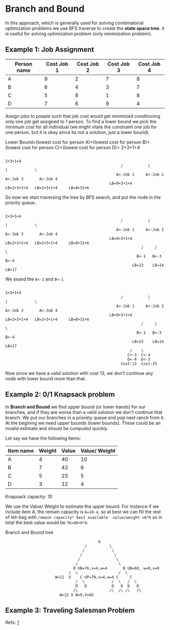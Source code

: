 # Branch and Bound
In this approach, which is generally used for solving combinatorial optimization problems we use BFS traverse to create the **state space tree**. 
it is useful for solving optimization problem (only minimization problem). 


## Example 1: Job Assignment

|Person name|Cost Job 1|Cost  Job 2|Cost Job 3  |Cost Job 4 |
| ----------|--------- | -----     | -----      | -----     | 
| A         | 9        | 2         | 7          |   8       |
| B         | 6        | 4         | 3          |   7       |
| C         | 5        | 8         | 1          |   8       |
| D         | 7        | 6         | 9          |   4       |

Assign jobs to poeple such that job cost would get minimized conditioning only one job get assigned to 1 person. To find a lower bound we pick the minimum cost
for all individual (we might vilate the constraint one job for one person, but it is okay since its not a solution, just a lower bound).

Lower Bound=(lowest cost for person A)+(lowest cost for person B)+(lowest cost for person C)+(lowest cost for person D)= 2+3+1+4

```
                                                                    2+3+1+4                                                            
                                                   /           |               |            \   
                                                 A<-Job 1     A<-Job 2     A<-Job 3       A<-Job 4
                                              LB=9+3+1+4      LB=2+3+1+4   LB=2+3+1+4     LB=8+31+6
```
So now we start traversing the tree by BFS search, and put the node in the priority queue..

```
                                                                    2+3+1+4                                                            
                                                   /           |               |            \   
                                                 A<-Job 1     A<-Job 2     A<-Job 3       A<-Job 4
                                              LB=9+3+1+4      LB=2+3+1+4   LB=2+3+1+4     LB=8+31+6
                                                            /     |      \
                                                          B<-1   B<-3    B<-4     
                                                        LB=13    LB=14   LB=17
```

We exand the `A<-2` and `B<-1`

```
                                                                    2+3+1+4                                                            
                                                   /           |               |            \   
                                                 A<-Job 1     A<-Job 2     A<-Job 3       A<-Job 4
                                              LB=9+3+1+4      LB=2+3+1+4   LB=2+3+1+4     LB=8+31+6
                                                            /     |      \
                                                          B<-1   B<-3    B<-4     
                                                        LB=13    LB=14   LB=17
                                                       /    \ 
                                                      C<-3  C<-4
                                                      D<-4  D<-3
                                                   Cost:13  Cost:25 
```
Now since we have a valid solution with cost 13, we don't continue any node with lower bound more than that.

## Example 2: 0/1 Knapsack problem


In **Branch and Bound** we find upper bound (or lower bands) for our branches, and if they are worse than a valid solution we don't continue that branch.
We put our branches in a priorety queue and pop next ranch from it. At the begining we need upper bounds (lower bounds). These could be an invalid estimate 
and should be computed quickly.

Let say we have the following items:  

| Item name | Weight  | Value | Value/ Weight|
| ----------|---------| ----- | -----        |
| A         | 4       | 40    | 10           |
| B         | 7       | 42    | 6            |
| C         | 5       | 25    | 5            |
| D         | 3       | 12    | 4            |


Knapsack capacity: 10

We use the Value/ Weight to estimate the upper bound. For instance if we include item A, the remain capacity is `6=10-4`, so at best we can fill the rest of teh bag 
with `remain capacity* best available  value/weight =6*6` so in total the best value would be `76=40+6*6`.


Branch and Bound tree
```
                                         A
                                   /          \
                                  /            \
                                 /              \
                                /                \
                               /                  \
                              B UB=76,v=4,w=4       B UB=60, w=0,v=0
                            /  \                  /  \
                      W=11  X    C UP=70,v=4,w=4 C     C
                               /  \            /  \   /  \
                               D   D           D   D  D   D
                              /\              /\  /\ /\   /\
                        W=12 X W=9,V=65
```  

## Example 3: Traveling Salesman Problem


Refs: [1](https://www.youtube.com/watch?v=zkCpOmNM-RQ)
